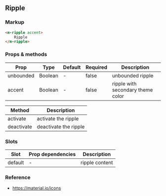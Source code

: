 ## Ripple

### Markup

```html
<m-ripple accent>
    Ripple
</m-ripple>
```

### Props & methods

| Prop | Type | Default | Required | Description |
|------|------|---------|----------|-------------|
| unbounded | Boolean | - | false | unbounded ripple |
| accent | Boolean | - | false | ripple with secondary theme color |

| Method | Description |
|--------|-------------|
| activate | activate the ripple |
| deactivate | deactivate the ripple |

### Slots

| Slot | Prop dependencies | Description |
|------|-------------------|-------------|
| default | - | ripple content |

### Reference

- https://material.io/icons